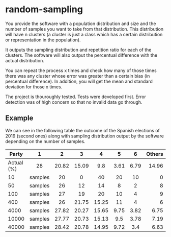 # random-sampling
You provide the software with a population distribution and size and the number of samples you want to take from that 
distribution. This distribution will have n clusters (a cluster is just a class which has a certain distribution or
representation in the population).

It outputs the sampling distribution and repetition ratio for each of the clusters. The software will also output the 
percentual difference with the actual distribution.

You can repeat the process x times and check how many of those times there was any cluster whose
error was greater than a certain bias (in percentual difference). In addition, you will get the mean and standard deviation
for those x times.

The project is thouroughly tested. Tests were developed first. Error detection was of high concern so
that no invalid data go through.

## Example
We can see in the following table the outcome of the Spanish elections of 2019 (second ones) along
with sampling distribution output by the software depending on the number of samples.

| Party | 1 | 2 | 3 | 4 | 5 | 6 | Others | 
| ------|:---:|:---:|:---:|:---:|:---:|:---:|-----:|
| Actual (%) | 28 | 20.82 | 15.09 | 9.8 | 3.61 | 6.79 | 14.96 | 
|10| samples| 20| 0| 40| 20| 10| 0| 10| 
|50| samples| 26| 12| 14| 8| 2| 8| 30| 
|100| samples| 27| 19| 20| 10| 4| 9| 10| 
|400| samples| 26| 21.75| 15.25| 11| 4| 6| 14.5| 
|4000| samples| 27.82| 20.27| 15.65| 9.75| 3.82| 6.75| 15.12| 
|10000| samples| 27.77| 20.73| 15.13| 9.5| 3.78| 7.19| 14.86| 
|40000| samples| 28.42| 20.78| 14.95| 9.72| 3.4| 6.63| 15.12|
